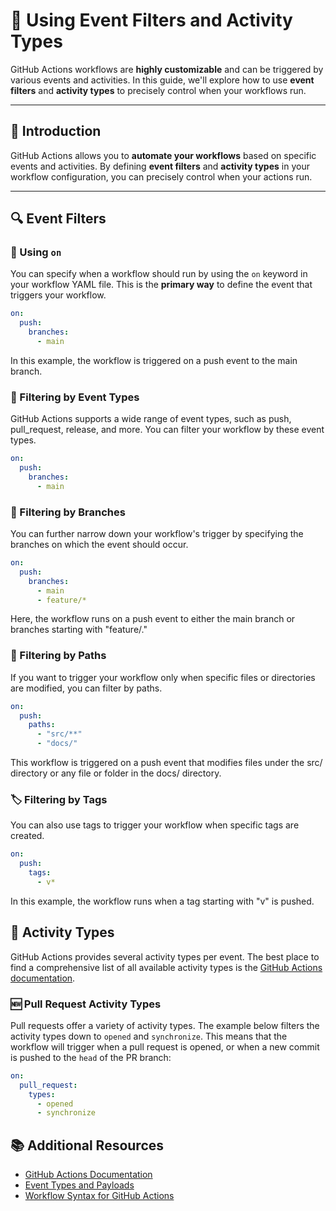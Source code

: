 # 🎯 Using Event Filters and Activity Types

GitHub Actions workflows are **highly customizable** and can be triggered by various events and activities. In this guide, we'll explore how to use **event filters** and **activity types** to precisely control when your workflows run.

---

## 📖 Introduction

GitHub Actions allows you to **automate your workflows** based on specific events and activities. By defining **event filters** and **activity types** in your workflow configuration, you can precisely control when your actions run.

---

## 🔍 Event Filters

### 📍 Using `on`

You can specify when a workflow should run by using the `on` keyword in your workflow YAML file. This is the **primary way** to define the event that triggers your workflow.

```yaml
on:
  push:
    branches:
      - main
```

In this example, the workflow is triggered on a push event to the main branch.

### 🌟 Filtering by Event Types

GitHub Actions supports a wide range of event types, such as push, pull_request, release, and more. You can filter your workflow by these event types.

```yaml
on:
  push:
    branches:
      - main
```

### 🌿 Filtering by Branches

You can further narrow down your workflow's trigger by specifying the branches on which the event should occur.

```yaml
on:
  push:
    branches:
      - main
      - feature/*
```

Here, the workflow runs on a push event to either the main branch or branches starting with "feature/."

### 📂 Filtering by Paths

If you want to trigger your workflow only when specific files or directories are modified, you can filter by paths.

```yaml
on:
  push:
    paths:
      - "src/**"
      - "docs/"
```

This workflow is triggered on a push event that modifies files under the src/ directory or any file or folder in the docs/ directory.

### 🏷️ Filtering by Tags

You can also use tags to trigger your workflow when specific tags are created.

```yaml
on:
  push:
    tags:
      - v*
```

In this example, the workflow runs when a tag starting with "v" is pushed.

## 🔄 Activity Types

GitHub Actions provides several activity types per event. The best place to find a comprehensive list of all available activity types is the [GitHub Actions documentation](https://docs.github.com/en/actions/using-workflows/events-that-trigger-workflows).

### 🆕 Pull Request Activity Types

Pull requests offer a variety of activity types. The example below filters the activity types down to `opened` and `synchronize`. This means that the workflow will trigger when a pull request is opened, or when a new commit is pushed to the `head` of the PR branch:

```yaml
on:
  pull_request:
    types:
      - opened
      - synchronize
```

## 📚 Additional Resources

- [GitHub Actions Documentation](https://docs.github.com/en/actions/using-workflows/events-that-trigger-workflows)
- [Event Types and Payloads](https://docs.github.com/en/developers/webhooks-and-events/webhooks/webhook-events-and-payloads)
- [Workflow Syntax for GitHub Actions](https://docs.github.com/en/actions/using-workflows/workflow-syntax-for-github-actions)
